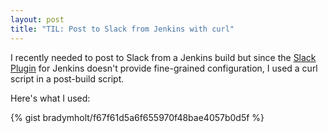 ```yaml
---
layout: post
title: "TIL: Post to Slack from Jenkins with curl"
---
```


I recently needed to post to Slack from a Jenkins build but since the [Slack Plugin](https://wiki.jenkins.io/display/JENKINS/Slack+Plugin) for Jenkins doesn't provide fine-grained configuration, I used a curl script in a post-build script.

Here's what I used:

{% gist bradymholt/f67f61d5a6f655970f48bae4057b0d5f %}
